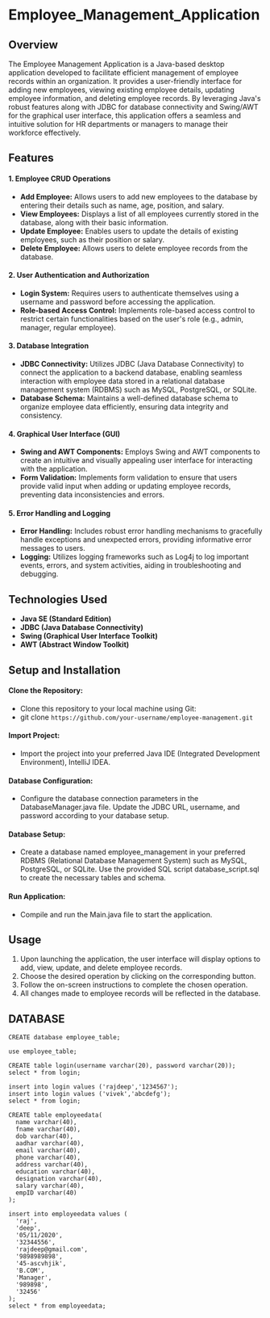 # Employee_Management_Application

##   Overview
The Employee Management Application is a Java-based desktop application developed to facilitate efficient management of employee records within an organization. It provides a user-friendly interface for adding new employees, viewing existing employee details, updating employee information, and deleting employee records. By leveraging Java's robust features along with JDBC for database connectivity and Swing/AWT for the graphical user interface, this application offers a seamless and intuitive solution for HR departments or managers to manage their workforce effectively.


## Features
#### 1. Employee CRUD Operations
 - __Add Employee:__ Allows users to add new employees to the database by entering their details such as name, age, position, and salary.
 - __View Employees:__ Displays a list of all employees currently stored in the database, along with their basic information.
 - __Update Employee:__ Enables users to update the details of existing employees, such as their position or salary.
 - __Delete Employee:__ Allows users to delete employee records from the database.

#### 2. User Authentication and Authorization
 - __Login System:__ Requires users to authenticate themselves using a username and password before accessing the application.
 - __Role-based Access Control:__ Implements role-based access control to restrict certain functionalities based on the user's role (e.g., admin, manager, regular employee).

#### 3. Database Integration
 - __JDBC Connectivity:__ Utilizes JDBC (Java Database Connectivity) to connect the application to a backend database, enabling seamless interaction with employee data stored in a relational database management system (RDBMS) such as MySQL, PostgreSQL, or SQLite.
 - __Database Schema:__ Maintains a well-defined database schema to organize employee data efficiently, ensuring data integrity and consistency.

#### 4. Graphical User Interface (GUI)
 - __Swing and AWT Components:__ Employs Swing and AWT components to create an intuitive and visually appealing user interface for interacting with the application.
 - __Form Validation:__ Implements form validation to ensure that users provide valid input when adding or updating employee records, preventing data inconsistencies and errors.

#### 5. Error Handling and Logging
 - __Error Handling:__ Includes robust error handling mechanisms to gracefully handle exceptions and unexpected errors, providing informative error messages to users.
 - __Logging:__ Utilizes logging frameworks such as Log4j to log important events, errors, and system activities, aiding in troubleshooting and debugging.


## Technologies Used

 - __Java SE (Standard Edition)__
 - __JDBC (Java Database Connectivity)__
 - __Swing (Graphical User Interface Toolkit)__
 - __AWT (Abstract Window Toolkit)__


## Setup and Installation

#### Clone the Repository:
 - Clone this repository to your local machine using Git:
 - git clone 
```https://github.com/your-username/employee-management.git```

#### Import Project: 
 - Import the project into your preferred Java IDE (Integrated Development Environment), IntelliJ IDEA.

#### Database Configuration: 
 - Configure the database connection parameters in the DatabaseManager.java file. Update the JDBC URL, username, and password according to your database setup.

#### Database Setup: 
 - Create a database named employee_management in your preferred RDBMS (Relational Database Management System) such as MySQL, PostgreSQL, or SQLite. Use the provided SQL script database_script.sql to create the necessary tables and schema.

#### Run Application: 
 - Compile and run the Main.java file to start the application.


## Usage

 1. Upon launching the application, the user interface will display options to add, view, update, and delete employee records.
 2. Choose the desired operation by clicking on the corresponding button.
 3. Follow the on-screen instructions to complete the chosen operation.
 4. All changes made to employee records will be reflected in the database.


## DATABASE
~~~
CREATE database employee_table;

use employee_table;

CREATE table login(username varchar(20), password varchar(20));
select * from login;

insert into login values ('rajdeep','1234567');
insert into login values ('vivek','abcdefg');
select * from login;

CREATE table employeedata(
  name varchar(40), 
  fname varchar(40), 
  dob varchar(40), 
  aadhar varchar(40), 
  email varchar(40), 
  phone varchar(40), 
  address varchar(40), 
  education varchar(40), 
  designation varchar(40), 
  salary varchar(40), 
  empID varchar(40)
);

insert into employeedata values (
  'raj', 
  'deep', 
  '05/11/2020', 
  '32344556', 
  'rajdeep@gmail.com', 
  '9898989898', 
  '45-ascvhjik', 
  'B.COM', 
  'Manager', 
  '989898', 
  '32456'
);
select * from employeedata;
~~~